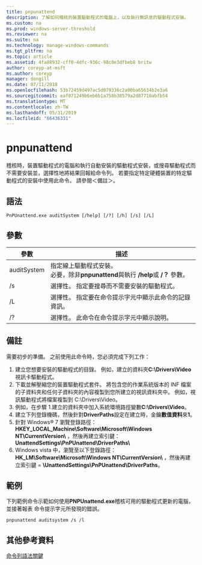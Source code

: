 ```yaml
---
title: pnpunattend
description: 了解如何稽核的裝置驅動程式的電腦上，以及執行無訊息的驅動程式安裝。
ms.custom: na
ms.prod: windows-server-threshold
ms.reviewer: na
ms.suite: na
ms.technology: manage-windows-commands
ms.tgt_pltfrm: na
ms.topic: article
ms.assetid: 4fa88932-cff0-4dfc-936c-98c0e3dfbeb8 britw
author: coreyp-at-msft
ms.author: coreyp
manager: dongill
ms.date: 07/11/2018
ms.openlocfilehash: 53b72459d497ac5d079336c2a00ba65634b2e3a6
ms.sourcegitcommit: eaf071249b6eb6b1a758b38579a2d87710abfb54
ms.translationtype: MT
ms.contentlocale: zh-TW
ms.lasthandoff: 05/31/2019
ms.locfileid: "66436331"
---
```

# <a name="pnpunattend"></a>pnpunattend

稽核時，裝置驅動程式的電腦和執行自動安裝的驅動程式安裝，或搜尋驅動程式而不需要安裝並，選擇性地將結果回報給命令列。 若要指定特定硬體裝置的特定驅動程式的安裝中使用此命令。 請參閱＜備註＞。

## <a name="syntax"></a>語法

```
PnPUnattend.exe auditSystem [/help] [/?] [/h] [/s] [/L]
```

## <a name="parameters"></a>參數

|參數|描述|
|---------|-----------|
|auditSystem|指定線上驅動程式安裝。</br>必要，除非**pnpunattend**與執行 **/help**或 **/？** 參數。|
|/s|選擇性。 指定要搜尋而不需要安裝的驅動程式。|
|/L|選擇性。 指定要在命令提示字元中顯示此命令的記錄資訊。|
|/?|選擇性。 此命令在命令提示字元中顯示說明。|

## <a name="remarks"></a>備註

需要初步的準備。 之前使用此命令時，您必須完成下列工作：

1. 建立您想要安裝的驅動程式的目錄。 例如，建立的資料夾**C:\Drivers\Video**視訊卡驅動程式。
2. 下載並解壓縮您的裝置驅動程式套件。 將包含您的作業系統版本的 INF 檔案的子資料夾和任何子資料夾的內容複製到您所建立的視訊資料夾中。 例如，視訊驅動程式將檔案複製到 C:\Drivers\Video。
3. 例如，在步驟 1.建立的資料夾中加入系統環境路徑變數**C:\Drivers\Video**。
4. 建立下列登錄機碼，然後針對**DriverPaths**設定在建立時，金鑰**數值資料**來**1**。
5. 針對 Windows® 7 瀏覽登錄路徑：**HKEY_LOCAL_Machine\Software\Microsoft\Windows NT\CurrentVersion\\** ，然後再建立索引鍵：**UnattendSettings\PnPUnattend\DriverPaths\\**
6. Windows vista 中，瀏覽至以下登錄路徑：**HK_LM\Software\Microsoft\Windows NT\CurrentVersion\\** ，然後再建立索引鍵 = **\UnattendSettings\PnPUnattend\DriverPaths**。

## <a name="examples"></a>範例

下列範例命令示範如何使用**PNPUnattend.exe**稽核可用的驅動程式更新的電腦，並接著報表 命令提示字元所發現的錯誤。

```
pnpunattend auditsystem /s /l 
```

## <a name="additional-references"></a>其他參考資料

[命令列語法關鍵](command-line-syntax-key.md)